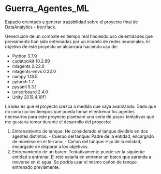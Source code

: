 
# Guerra_Agentes_ML
Espacio orientado a generar trazabilidad sobre el proyecto final de DataAnalytics - IronHack.

Generación de un combate en tiempo real haciendo uso de entidades que previamente han sido entrenadas por un modelo de redes neuronales. El objetivo de este proyecto se alcanzará haciendo uso de:

 - Python 3.7.9
 - cudatoolkit 10.2.89
 - mlagents 0.22.0
 - mlagents-envs 0.22.0
 - numpy 1.18.5
 - pytorch 1.7
 - pyyaml 5.3.1
 - tensorboard 2.4.0
 - Unity 2019.4.10f1

La idea es que el proyecto crezca a medida que vaya avanzando. Dado que no conozco los tiempos que pueda tomar el entrenar los agentes necesarios para este proyecto planteare una serie de pasos tentativos que me gustaría tomar durante el desarrollo del proyecto:

 1. Entrenamiento de tanque: He considerado el tanque dividirlo en dos agentes distintos.
		 - Cuerpo del tanque: Padre de la entidad, encargado de moverse en el terrano. 
		 - Cañon del tanque: Hijo de la entidad, encargado de disparar a los objetivos.
 2. Entrenamiento de un barco: Tentativamente puede ser la siguiente entidad a entrenar. El reto estaría en entrenar un barco que aprenda a moverse en el agua. Se podría usar el mismo cañon de tanque entrenado previamente.
